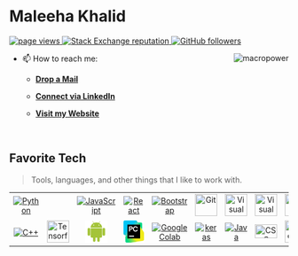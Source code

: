 <h1 align="left" id="macropower-title">Maleeha Khalid </h1>


<p align="left">
  <a href="https://github.com/MacroPower/MacroPower">
    <img src="https://komarev.com/ghpvc/?username=maleehak" alt="page views" />
  </a>
  <a href="https://stackoverflow.com/users/10846501/maleeha-khalid">
    <img alt="Stack Exchange reputation" src="https://img.shields.io/stackexchange/stackoverflow/r/10846501?color=orange&label=reputation&logo=stackoverflow">
  </a>
  <a href="https://img.shields.io/github/followers/maleehak?label=Follow&style=social">
    <img alt="GitHub followers" src="https://img.shields.io/github/followers/maleehak?color=green&logo=github">
  </a>
</p>
<a href="#maleehak-title">
  <img src="https://github-readme-stats.vercel.app/api?username=maleehak&show_icons=true&count_private=true&include_all_commits=true" alt="macropower" align="right" />
</a>

- 📫 How to reach me:

    * [**Drop a Mail**](mailto:maleehakhalid604@gmail.com)

    * [**Connect via LinkedIn**](https://www.linkedin.com/in/maleeha-khalid-097b9a175/)

    * [**Visit my Website**](https://maleehak.github.io/)
<br>

<h2 align="left" id="macropower-tech">Favorite Tech</h2>

> Tools, languages, and other things that I like to work with.

<table>
  <tr>
     <td align="center" width="96">
      <a href="#maleehak-tech">
        <img title="Python" src="https://devicons.github.io/devicon/devicon.git/icons/python/python-original.svg" width="40" height="40" alt="Python" />
      </a>
    </td>
    <td align="center" width="96">
      <a href="#maleehak-tech">
        <imgtitle="C#"  src="https://devicons.github.io/devicon/devicon.git/icons/csharp/csharp-original.svg" width="40" height="40" alt="C#" />
      </a>
    </td>
    <td align="center" width="96">
      <a href="#maleeha-tech">
        <img title="JS" src="https://devicons.github.io/devicon/devicon.git/icons/javascript/javascript-original.svg" width="40" height="40" alt="JavaScript" />
      </a>
    </td>
    <td align="center" width="96">
      <a href="#maleehak-tech" >
        <img title="React" src="https://devicons.github.io/devicon/devicon.git/icons/react/react-original.svg"  width="40" height="40" alt="React" />
      </a>
    </td>
    <td align="center" width="96">
      <a href="#maleehak-tech">
        <img title="Bootstrap" src="https://devicons.github.io/devicon/devicon.git/icons/bootstrap/bootstrap-plain.svg"  width="40" height="40" alt="Bootstrap" />
      </a>
    </td>
    <td align="center" width="96">
      <a href="#maleehak-tech">
         <img title="Git"   width="40" height="40" src="https://github.com/zumrudu-anka/zumrudu-anka/blob/master/images/git-original.svg">
      </a>
    </td>
    <td align="center" width="96">
      <a href="#maleehak-tech">
      <img title="Visual Studio Code"  width="40" height="40" src="https://github.com/zumrudu-anka/zumrudu-anka/blob/master/images/vscode.png">
      </a>
    </td>
       <td align="center" width="96">
      <a href="#maleehak-tech">
      <img title="Visual Studio Code"   width="40" height="40" src="https://github.com/zumrudu-anka/zumrudu-anka/blob/master/images/visualstudio.png">
      </a>
    </td>
      <td align="center" width="96">
      <a href="#maleehak-tech">
      <img title="C"  width="40" height="40" src="https://github.com/zumrudu-anka/zumrudu-anka/blob/master/images/c.svg">
      </a>
    </td>
  </tr>
  <tr>
    <td align="center" width="96"> 
      <a href="#maleehak-tech" >
        <img title="C++"  src="https://github.com/zumrudu-anka/zumrudu-anka/blob/master/images/cpp.svg" width="40" height="40" alt="C++" />
      </a>
    </td>
    <td align="center" width="96">
      <a href="#maleehak-tech" >
     <img title="Tensorflow"  src="https://github.com/valohai/ml-logos/blob/master/tensorflow-text.svg"  width="40" height="40">
      </a>
    </td>
    <td align="center"  width="96">
      <a href="#maleehak-tech">
        <img title="Android" src="https://github.com/devicons/devicon/blob/master/icons/android/android-original.svg"  width="40" height="40" alt="android" />
      </a>
    </td>
    <td align="center"  width="96">
      <a href="#maleehak-tech">
        <img title="Pycharm" src="https://github.com/devicons/devicon/blob/master/icons/pycharm/pycharm-original.svg"  width="40" height="40" alt="Pycharm" />
      </a>
    </td>
    <td align="center" width="96">
      <a href="#maleehak-tech">
        <img title="Colab" src="https://github.com/googlecolab/open_in_colab/blob/main/images/icon32.png"  width="40" height="40" alt="Google Colab" />
      </a>
    </td>
    <td align="center"  width="96">
      <a href="#maleehak-tech">
        <img  title="Keras" src="https://github.com/valohai/ml-logos/blob/master/keras.svg"  width="40" height="40" alt="keras" />
      </a>
    </td>
    <td align="center" width="96">
      <a href="#maleehak-tech" >
        <img  title="Java" src="https://github.com/zumrudu-anka/zumrudu-anka/blob/master/images/java-original.svg"  width="40" height="40" alt="Java" />
      </a>
    </td>
    <td align="center" width="96">
      <a href="#macropower-tech" >
        <img title="CSS" height="25" src="https://github.com/zumrudu-anka/zumrudu-anka/blob/master/images/css.svg"   width="40" height="40">
      </a>
    </td>
    <td align="center" width="96">
      <a href="#maleehak-tech" >
       <img title=".NetCore" width="40" height="40" src="https://github.com/zumrudu-anka/zumrudu-anka/blob/master/images/dotnetcore.svg">
      </a>
    </td>
  </tr>
  
</table>
